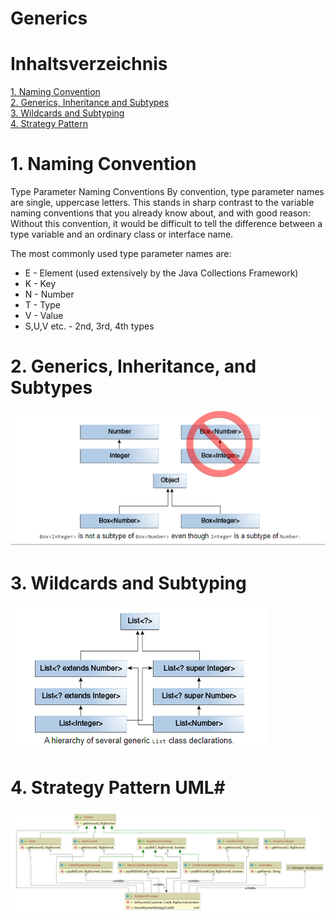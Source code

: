 # Generics <T>

# Inhaltsverzeichnis #
[1. Naming Convention ](#1-naming-convention)<br/>
[2. Generics, Inheritance and Subtypes ](#2-generics-inheritance-and-subtypes)<br/>
[3. Wildcards and Subtyping](#3-wildcards-and-subtyping)<br/>
[4. Strategy Pattern](#4-strategy-pattern)<br/>


# 1. Naming Convention #
Type Parameter Naming Conventions
By convention, type parameter names are single, uppercase letters. This stands in sharp contrast to the variable naming conventions that you already know about, and with good reason: Without this convention, it would be difficult to tell the difference between a type variable and an ordinary class or interface name.

The most commonly used type parameter names are:

* E - Element (used extensively by the Java Collections Framework)
* K - Key
* N - Number
* T - Type
* V - Value
* S,U,V etc. - 2nd, 3rd, 4th types


# 2. Generics, Inheritance, and Subtypes #
![Inheritance](Pictures/Generics1.PNG)
  
# 3. Wildcards and Subtyping #
![Wild](Pictures/Generics2.PNG)

# 4. Strategy Pattern UML#
![Strategy](Pictures/StrategyPattern.PNG)